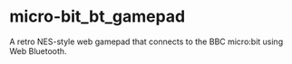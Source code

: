 # micro-bit_bt_gamepad
A retro NES-style web gamepad that connects to the BBC micro:bit using Web Bluetooth.  
